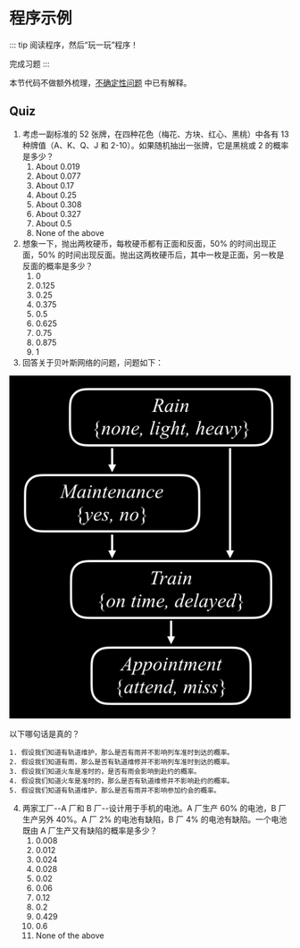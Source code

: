 # 程序示例
::: tip
阅读程序，然后“玩一玩”程序！

完成习题
:::

本节代码不做额外梳理，[不确定性问题](./4.3.3%E4%B8%8D%E7%A1%AE%E5%AE%9A%E6%80%A7%E9%97%AE%E9%A2%98.md) 中已有解释。

## Quiz

1. 考虑一副标准的 52 张牌，在四种花色（梅花、方块、红心、黑桃）中各有 13 种牌值（A、K、Q、J 和 2-10）。如果随机抽出一张牌，它是黑桃或 2 的概率是多少？
    1. About 0.019
    2. About 0.077
    3. About 0.17
    4. About 0.25
    5. About 0.308
    6. About 0.327
    7. About 0.5
    8. None of the above
2.  想象一下，抛出两枚硬币，每枚硬币都有正面和反面，50% 的时间出现正面，50% 的时间出现反面。抛出这两枚硬币后，其中一枚是正面，另一枚是反面的概率是多少？
    1.  0
    2.  0.125
    3.  0.25
    4.  0.375
    5.  0.5
    6.  0.625
    7.  0.75
    8.  0.875
    9.  1
3.  回答关于贝叶斯网络的问题，问题如下：

  ![](static/PUesbhgsFoiucAxWBKYcUUU3nMd.png)

  以下哪句话是真的？

    1. 假设我们知道有轨道维护，那么是否有雨并不影响列车准时到达的概率。
    2. 假设我们知道有雨，那么是否有轨道维修并不影响列车准时到达的概率。
    3. 假设我们知道火车是准时的，是否有雨会影响到赴约的概率。
    4. 假设我们知道火车是准时的，那么是否有轨道维修并不影响赴约的概率。
    5. 假设我们知道有轨道维护，那么是否有雨并不影响参加约会的概率。
4. 两家工厂--A 厂和 B 厂--设计用于手机的电池。A 厂生产 60% 的电池，B 厂生产另外 40%。A 厂 2% 的电池有缺陷，B 厂 4% 的电池有缺陷。一个电池既由 A 厂生产又有缺陷的概率是多少？
    1. 0.008
    2. 0.012
    3. 0.024
    4.  0.028
    5.  0.02
    6.  0.06
    7.  0.12
    8.  0.2
    9.  0.429
    10. 0.6
    11. None of the above
